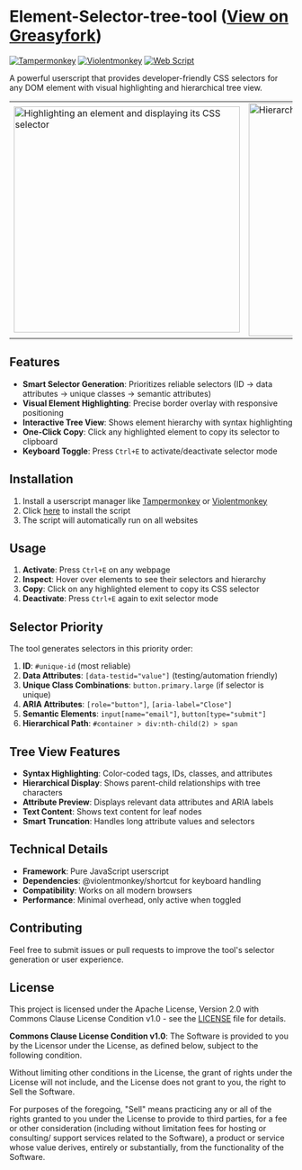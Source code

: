 # Element-Selector-tree-tool ([View on Greasyfork](https://greasyfork.org/en/scripts/542567-element-selector-tool))

[![Tampermonkey](https://img.shields.io/badge/Tampermonkey-Compatible-green?logo=tampermonkey)](https://tampermonkey.net/) [![Violentmonkey](https://img.shields.io/badge/Violentmonkey-Compatible-blue?logo=violentmonkey)](https://violentmonkey.github.io/) [![Web Script](https://img.shields.io/badge/Web%20Script-Compatible-orange?logo=javascript)](https://developer.mozilla.org/en-US/docs/Web/JavaScript)

A powerful userscript that provides developer-friendly CSS selectors for any DOM element with visual highlighting and hierarchical tree view.

<table>
  <tr>
    <td><img width="402" alt="Highlighting an element and displaying its CSS selector" src="https://github.com/user-attachments/assets/2765c219-abba-444a-9d0f-6a8559bf468a"></td>
    <td><img width="414" alt="Hierarchical tree view of DOM elements" src="https://github.com/user-attachments/assets/80d7c2ea-f892-481b-94b3-33a8ec841523"></td>
  </tr>
</table>


## Features

- **Smart Selector Generation**: Prioritizes reliable selectors (ID → data attributes → unique classes → semantic attributes)
- **Visual Element Highlighting**: Precise border overlay with responsive positioning
- **Interactive Tree View**: Shows element hierarchy with syntax highlighting
- **One-Click Copy**: Click any highlighted element to copy its selector to clipboard
- **Keyboard Toggle**: Press `Ctrl+E` to activate/deactivate selector mode

## Installation

1. Install a userscript manager like [Tampermonkey](https://tampermonkey.net/) or [Violentmonkey](https://violentmonkey.github.io/)
2. Click [here](https://greasyfork.org/en/scripts/542567-element-selector-tool) to install the script
3. The script will automatically run on all websites

## Usage

1. **Activate**: Press `Ctrl+E` on any webpage
2. **Inspect**: Hover over elements to see their selectors and hierarchy
3. **Copy**: Click on any highlighted element to copy its CSS selector
4. **Deactivate**: Press `Ctrl+E` again to exit selector mode

## Selector Priority

The tool generates selectors in this priority order:

1. **ID**: `#unique-id` (most reliable)
2. **Data Attributes**: `[data-testid="value"]` (testing/automation friendly)
3. **Unique Class Combinations**: `button.primary.large` (if selector is unique)
4. **ARIA Attributes**: `[role="button"]`, `[aria-label="Close"]`
5. **Semantic Elements**: `input[name="email"]`, `button[type="submit"]`
6. **Hierarchical Path**: `#container > div:nth-child(2) > span`

## Tree View Features

- **Syntax Highlighting**: Color-coded tags, IDs, classes, and attributes
- **Hierarchical Display**: Shows parent-child relationships with tree characters
- **Attribute Preview**: Displays relevant data attributes and ARIA labels
- **Text Content**: Shows text content for leaf nodes
- **Smart Truncation**: Handles long attribute values and selectors

## Technical Details

- **Framework**: Pure JavaScript userscript
- **Dependencies**: @violentmonkey/shortcut for keyboard handling
- **Compatibility**: Works on all modern browsers
- **Performance**: Minimal overhead, only active when toggled

## Contributing

Feel free to submit issues or pull requests to improve the tool's selector generation or user experience.

## License

This project is licensed under the Apache License, Version 2.0 with Commons Clause License Condition v1.0 - see the [LICENSE](LICENSE) file for details.

**Commons Clause License Condition v1.0**: The Software is provided to you by the Licensor under the License, as defined below, subject to the following condition.

Without limiting other conditions in the License, the grant of rights under the License will not include, and the License does not grant to you, the right to Sell the Software.

For purposes of the foregoing, "Sell" means practicing any or all of the rights granted to you under the License to provide to third parties, for a fee or other consideration (including without limitation fees for hosting or consulting/ support services related to the Software), a product or service whose value derives, entirely or substantially, from the functionality of the Software.
